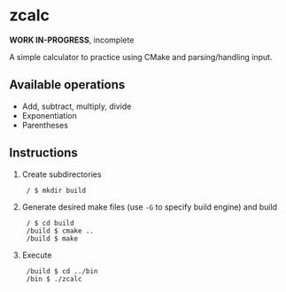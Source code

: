 # zcalc

**WORK IN-PROGRESS**, incomplete

A simple calculator to practice using CMake and parsing/handling input.

## Available operations

- Add, subtract, multiply, divide
- Exponentiation
- Parentheses

## Instructions

1. Create subdirectories

        / $ mkdir build

1. Generate desired make files (use `-G` to specify build engine) and build

        / $ cd build
        /build $ cmake ..
        /build $ make

1. Execute

        /build $ cd ../bin
        /bin $ ./zcalc
